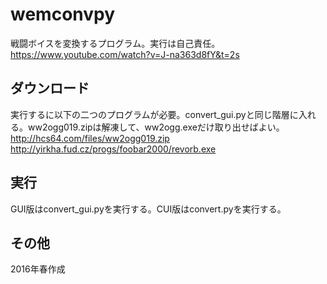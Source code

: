# wemconvpy

戦闘ボイスを変換するプログラム。実行は自己責任。  
https://www.youtube.com/watch?v=J-na363d8fY&t=2s

## ダウンロード
実行するに以下の二つのプログラムが必要。convert_gui.pyと同じ階層に入れる。ww2ogg019.zipは解凍して、ww2ogg.exeだけ取り出せばよい。
http://hcs64.com/files/ww2ogg019.zip  
http://yirkha.fud.cz/progs/foobar2000/revorb.exe  

## 実行
GUI版はconvert_gui.pyを実行する。CUI版はconvert.pyを実行する。

## その他
2016年春作成
